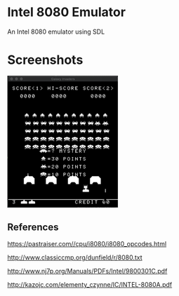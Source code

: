 # Intel 8080 Emulator

An Intel 8080 emulator using SDL

# Screenshots

<img src="https://github.com/dustinbowers/intel8080emu/blob/master/screens/screen1.png" width="50%">

## References
https://pastraiser.com//cpu/i8080/i8080_opcodes.html

http://www.classiccmp.org/dunfield/r/8080.txt

http://www.nj7p.org/Manuals/PDFs/Intel/9800301C.pdf

http://kazojc.com/elementy_czynne/IC/INTEL-8080A.pdf
